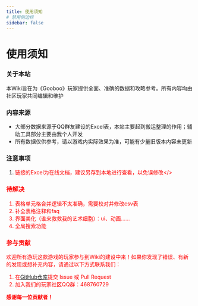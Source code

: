 ```yaml
---
title: 使用须知
# 禁用侧边栏
sidebar: false
---
```


# 使用须知

### 关于本站
本Wiki旨在为《Gooboo》玩家提供全面、准确的数据和攻略参考。所有内容均由社区玩家共同编辑和维护

### 内容来源
*  大部分数据来源于QQ群友建设的Excel表，本站主要起到搬运整理的作用；辅助工具部分主要由我个人开发
*  所有数据仅供参考，请以游戏内实际效果为准，可能有少量旧版本内容未更新

### 注意事项
1. <font color="red">链接的Excel为在线文档，建议另存到本地进行查看，以免误修改</>

### 待解决
1. 表格单元格合并逻辑不太准确，需要校对并修改csv表
2. 补全表格注释和faq
3. 界面美化（谁来救救我的艺术细胞）：ui、动画……
4. 全局搜索功能

### 参与贡献
欢迎所有游玩这款游戏的玩家参与到Wiki的建设中来！如果你发现了错误、有新的发现或想补充内容，请通过以下方式联系我们：
1.  在<a href = 'https://github.com/starysnow/GoobooWiki' target = '_blank'>GitHub仓库</a>提交 Issue 或 Pull Request
2.  加入我们的玩家社区QQ群：468760729

**感谢每一位贡献者！**